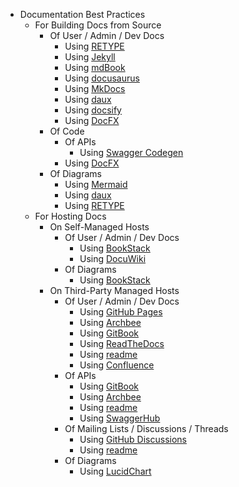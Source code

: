 * Documentation Best Practices
    * For Building Docs from Source
      * Of User / Admin / Dev Docs
        * Using [RETYPE](https://retype.com/)
        * Using [Jekyll](https://jekyllrb.com)
        * Using [mdBook](https://rust-lang.github.io/mdBook/)
        * Using [docusaurus](https://docusaurus.io/)
        * Using [MkDocs](https://www.mkdocs.org/)
        * Using [daux](http://daux.io/index.html)
        * Using [docsify](https://docsify.js.org/#/)
        * Using [DocFX](https://dotnet.github.io/docfx/)
      * Of Code
        * Of APIs
          * Using [Swagger Codegen](https://swagger.io/tools/swagger-codegen/)
        * Using [DocFX](https://dotnet.github.io/docfx/)
      * Of Diagrams
        * Using [Mermaid](https://mermaid-js.github.io/)
        * Using [daux](http://daux.io/index.html)
        * Using [RETYPE](https://retype.com/)
    * For Hosting Docs
      * On Self-Managed Hosts
        * Of User / Admin / Dev Docs
          * Using [BookStack](https://www.bookstackapp.com)
          * Using [DocuWiki](https://www.dokuwiki.org/dokuwiki)
        * Of Diagrams
          * Using [BookStack](https://www.bookstackapp.com)
      * On Third-Party Managed Hosts
        * Of User / Admin / Dev Docs
          * Using [GitHub Pages](https://pages.github.com)
          * Using [Archbee](https://www.archbee.io)
          * Using [GitBook](https://www.gitbook.com)
          * Using [ReadTheDocs](https://readthedocs.org)
          * Using [readme](https://readme.com/)
          * Using [Confluence](https://www.atlassian.com/software/confluence)
        * Of APIs
          * Using [GitBook](https://www.gitbook.com)
          * Using [Archbee](https://www.archbee.io)
          * Using [readme](https://readme.com/)
          * Using [SwaggerHub](https://swagger.io/tools/swaggerhub/)
        * Of Mailing Lists / Discussions / Threads
          * Using [GitHub Discussions](https://docs.github.com/en/discussions)
          * Using [readme](https://readme.com/)
        * Of Diagrams
          * Using [LucidChart](https://www.lucidchart.com/pages/)